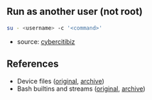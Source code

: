 ## Run as another user (not root)

```bash
su - <username> -c '<command>'
```

- source: [cybercitibiz](https://archive.is/pIS1p)

## References

- Device files ([original](https://tldp.org/LDP/abs/html/devref1.html), [archive](https://archive.is/FRKQJ))
- Bash builtins and streams ([original](https://mywiki.wooledge.org/BashSheet), [archive](https://archive.is/GatU5))
